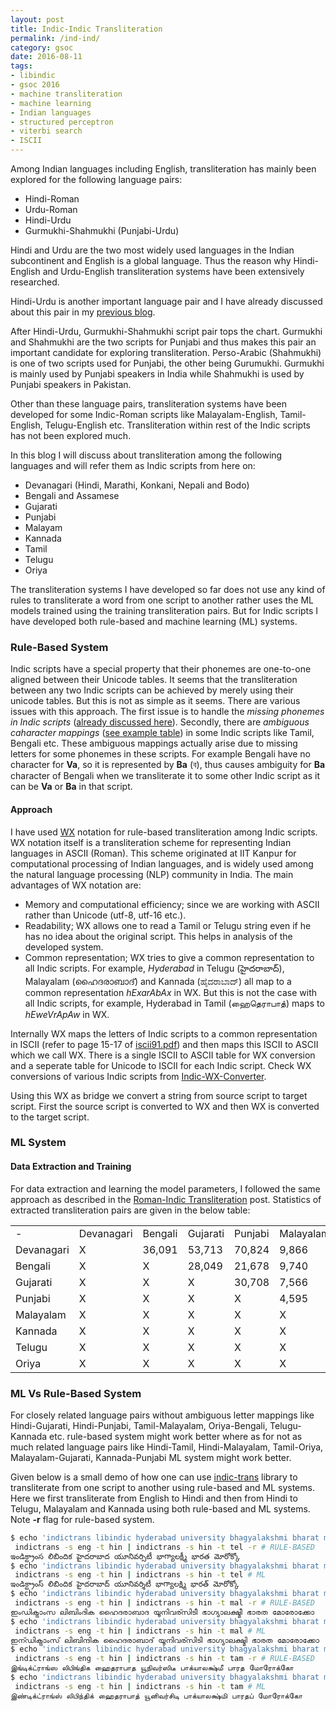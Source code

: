 ```yaml
---
layout: post
title: Indic-Indic Transliteration
permalink: /ind-ind/
category: gsoc
date: 2016-08-11
tags: 
- libindic
- gsoc 2016
- machine transliteration
- machine learning
- Indian languages
- structured perceptron
- viterbi search
- ISCII
---
```


Among Indian languages including English, transliteration has mainly been explored for the following language pairs:

  * Hindi-Roman
  * Urdu-Roman
  * Hindi-Urdu
  * Gurmukhi-Shahmukhi (Punjabi-Urdu)

Hindi and Urdu are the two most widely used languages in the Indian subcontinent and English is a global language. Thus the reason why Hindi-English and Urdu-English transliteration systems have been extensively researched. 

Hindi-Urdu is another important language pair and I have already discussed about this pair in my [previous blog](/house-united/).

After Hindi-Urdu, Gurmukhi-Shahmukhi script pair tops the chart. Gurmukhi and Shahmukhi are the two scripts for Punjabi and thus makes this pair an important candidate for exploring transliteration. Perso-Arabic (Shahmukhi) is one of two scripts used for Punjabi, the other being Gurumukhi. Gurmukhi is mainly used by Punjabi speakers in India while Shahmukhi is used by Punjabi speakers in Pakistan.

Other than these language pairs, transliteration systems have been developed for some Indic-Roman scripts like Malayalam-English, Tamil-English, Telugu-English etc. Transliteration within rest of the Indic scripts has not been explored much.

In this blog I will discuss about transliteration among the following languages and will refer them as Indic scripts from here on:

  * Devanagari (Hindi, Marathi, Konkani, Nepali and Bodo)
  * Bengali and Assamese
  * Gujarati
  * Punjabi
  * Malayam
  * Kannada
  * Tamil
  * Telugu
  * Oriya

The transliteration systems I have developed so far does not use any kind of rules to transliterate a word from one script to another rather uses the ML models trained using the training transliteration pairs. But for Indic scripts I have developed both rule-based and machine learning (ML) systems.

### Rule-Based System

Indic scripts have a special property that their phonemes are one-to-one aligned between their Unicode tables. It seems that the transliteration between any two Indic scripts can be achieved by merely using their unicode tables. But this is not as simple as it seems. There are various issues with this approach. The first issue is to handle the _missing phonemes in Indic scripts_ ([already discussed here](/bag/)). Secondly, there are _ambiguous caharacter mappings_ ([see example table](/bag/)) in some Indic scripts like Tamil, Bengali etc. These ambiguous mappings actually arise due to missing letters for some phonemes in these scripts. For example Bengali have no character for **Va**, so it is represented by **Ba** (ব), thus causes ambiguity for **Ba** character of Bengali when we transliterate it to some other Indic script as it can be **Va** or **Ba** in that script.

#### Approach

I have used [WX](https://en.wikipedia.org/wiki/WX_notation) notation for rule-based transliteration among Indic scripts. WX notation itself is a transliteration scheme for representing Indian languages in ASCII (Roman). This scheme originated at IIT Kanpur for computational processing of Indian languages, and is widely used among the natural language processing (NLP) community in India. The main advantages of WX notation are:

  * Memory and computational efficiency; since we are working with ASCII rather than Unicode (utf-8, utf-16 etc.).
  * Readability; WX allows one to read a Tamil or Telugu string even if he has no idea about the original script. This helps in analysis of the developed system.
  * Common representation; WX tries to give a common representation to all Indic scripts. For example, _Hyderabad_ in Telugu (హైదరాబాద్), Malayalam (ഹൈദരാബാദ്) and Kannada (ಹೈದರಾಬಾದ್) all map to a common representation _hExarAbAx_ in WX. But this is not the case with all Indic scripts, for example, Hyderabad in Tamil (ஹைதெராபாத்) maps to _hEweVrApAw_ in WX.

Internally WX maps the letters of Indic scripts to a common representation in ISCII (refer to page 15-17 of [iscii91.pdf](http://varamozhi.sourceforge.net/iscii91.pdf)) and then maps this ISCII to ASCII which we call WX. There is a single ISCII to ASCII table for WX conversion and a seperate table for Unicode to ISCII for each Indic script. Check WX conversions of various Indic scripts from [Indic-WX-Converter](https://github.com/ltrc/indic-wx-converter).

Using this WX as bridge we convert a string from source script to target script. First the source script is converted to WX and then WX is converted to the target script.

### ML System

#### Data Extraction and Training

For data extraction and learning the model parameters, I followed the same approach as described in the [Roman-Indic Transliteration](/rom-ind/) post. Statistics of extracted transliteration pairs are given in the below table:

<p>
<center>
<table class="table-fill">
<tr>
<td>-</td> <td>Devanagari</td> <td>Bengali</td> <td>Gujarati</td> <td>Punjabi</td> <td>Malayalam</td> <td>Kannada</td> <td>Telugu</td> <td>Oriya</td> <td>Tamil</td>
</tr>
<tr>
<td>Devanagari</td> <td>X</td> <td>36,091</td> <td>53,713</td> <td>70,824</td> <td>9,866</td> <td>14,906</td> <td>19,787</td> <td>30,708</td> <td>8,608</td> 
</tr> 
<tr> 
<td>Bengali</td> <td>X</td> <td>X</td> <td>28,049</td> <td>21,678</td> <td>9,740</td> <td>13,224</td> <td>13,483</td> <td>32,254</td> <td>4,993</td> 
</tr> 
<tr> 
<td>Gujarati</td> <td>X</td> <td>X</td> <td>X</td> <td>30,708</td> <td>7,566</td> <td>9,813</td> <td>14,778</td> <td>20,575</td> <td>6,109</td>
</tr> 
<tr> 
<td>Punjabi</td> <td>X</td> <td>X</td> <td>X</td> <td>X</td> <td>4,595</td> <td>6,936</td> <td>9,054</td> <td>15,663</td> <td>4,684</td> 
</tr> 
<tr> 
<td>Malayalam</td> <td>X</td> <td>X</td> <td>X</td> <td>X</td> <td>X</td> <td>9,559</td> <td>10,233</td> <td>9,492</td> <td>16,666</td> 
</tr> 
<tr> 
<td>Kannada</td> <td>X</td> <td>X</td> <td>X</td> <td>X</td> <td>X</td> <td>X</td> <td>17,262</td> <td>14,888</td> <td>9,071</td> 
</tr> 
<tr> 
<td>Telugu</td> <td>X</td> <td>X</td> <td>X</td> <td>X</td> <td>X</td> <td>X</td> <td>X</td> <td>12,555</td> <td>9,601</td> 
</tr> 
<tr> 
<td>Oriya</td> <td>X</td> <td>X</td> <td>X</td> <td>X</td> <td>X</td> <td>X</td> <td>X</td> <td>X</td> <td>6,657</td> 
</tr>
</table>
</center>
</p>

### ML Vs Rule-Based System

For closely related language pairs without ambiguous letter mappings like Hindi-Gujarati, Hindi-Punjabi, Tamil-Malayalam, Oriya-Bengali, Telugu-Kannada etc. rule-based system might work better where as for not as much related language pairs like Hindi-Tamil, Hindi-Malayalam, Tamil-Oriya, Malayalam-Gujarati, Kannada-Punjabi ML system might work better.

Given below is a small demo of how one can use [indic-trans](https://github.com/libindic/indic-trans) library to transliterate from one script to another using rule-based and ML systems. Here we first transliterate from English to Hindi and then from Hindi to Telugu, Malayalam and Kannada using both rule-based and ML systems. Note **-r** flag for rule-based system.

```bash
$ echo 'indictrans libindic hyderabad university bhagyalakshmi bharat morocco' |\
 indictrans -s eng -t hin | indictrans -s hin -t tel -r # RULE-BASED
ఇండిక్ట్రాంస లిబిందిక హైదరాబాద యూనివర్సిటీ భాగ్యాలక్ష్మీ భారత మోరోక్కో
$ echo 'indictrans libindic hyderabad university bhagyalakshmi bharat morocco' |\
 indictrans -s eng -t hin | indictrans -s hin -t tel # ML
ఇండిక్ట్రాంస్ లిబిందిక హైదరాబాద్ యూనివర్శిటీ భాగ్యాలక్ష్మి భారత్ మోరోక్కో
$ echo 'indictrans libindic hyderabad university bhagyalakshmi bharat morocco' |\
 indictrans -s eng -t hin | indictrans -s hin -t mal -r # RULE-BASED
ഇംഡിക്ട്രാംസ ലിബിംദിക ഹൈദരാബാദ യൂനിവര്സിടീ ഭാഗ്യാലക്ഷ്മീ ഭാരത മോരോക്കോ
$ echo 'indictrans libindic hyderabad university bhagyalakshmi bharat morocco' |\
 indictrans -s eng -t hin | indictrans -s hin -t mal # ML
ഇന്ഡിക്ട്രാംസ് ലിബിന്ദിക ഹൈദരാബാദ് യൂനിവര്സിടി ഭാഗ്യാലക്ഷ്മി ഭാരത മോരോക്കോ
$ echo 'indictrans libindic hyderabad university bhagyalakshmi bharat morocco' |\
 indictrans -s eng -t hin | indictrans -s hin -t tam -r # RULE-BASED 
இங்டிக்ட்ராங்ஸ லிபிங்திக ஹைதராபாத யூநிவர்ஸிடீ பாக்யாலக்ஷ்மீ பாரத மோரோக்கோ
$ echo 'indictrans libindic hyderabad university bhagyalakshmi bharat morocco' |\
 indictrans -s eng -t hin | indictrans -s hin -t tam # ML
இண்டிக்ட்ராங்ஸ் லிபிந்திக் ஹைதராபாத் யூனிவர்சிடி பாக்யாலக்ஷ்மி பாரதப் மோரோக்கோ

```
